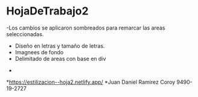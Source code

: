 # HojaDeTrabajo2
-Los cambios se aplicaron sombreados para remarcar las areas seleccionadas. 
 * Diseño en letras y tamaño de letras. 
 * Imagnees de fondo
 * Delimitado de areas con base en div
-
*https://estilizacion--hoja2.netlify.app/
*Juan Daniel Ramirez Coroy 9490-19-2727
